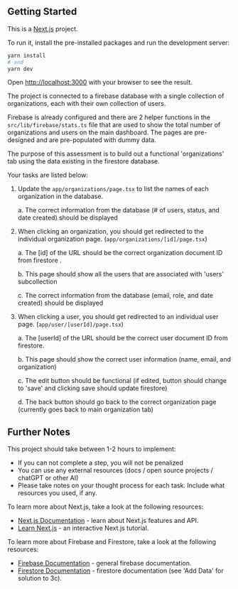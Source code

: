 ## Getting Started

This is a [Next.js](https://nextjs.org) project.

To run it, install the pre-installed packages and run the development server:

```bash
yarn install 
# and
yarn dev

```

Open [http://localhost:3000](http://localhost:3000) with your browser to see the result.

The project is connected to a firebase database with a single collection of organizations, each with their own collection of users.

Firebase is already configured and there are 2 helper functions in the `src/lib/firebase/stats.ts` file that are used to show the total number of organizations and users on the main dashboard. The pages are pre-designed and are pre-populated with dummy data. 

The purpose of this assessment is to build out a functional 'organizations' tab using the data existing in the firestore database. 

Your tasks are listed below:

1. Update the `app/organizations/page.tsx` to list the names of each organization in the database.

    a. The correct information from the database (# of users, status, and date created) should be displayed

2. When clicking an organization, you should get redirected to the individual organization page. (`app/organizations/[id]/page.tsx`)

    a. The [id] of the URL should be the correct organization document ID from firestore .

    b. This page should show all the users that are associated with 'users' subcollection

    c. The correct information from the database (email, role, and date created) should be displayed

3. When clicking a user, you should get redirected to an individual user page. (`app/user/[userId]/page.tsx`)

    a. The [userId] of the URL should be the correct user document ID from firestore.

    b. This page should show the correct user information (name, email, and organization)

    c. The edit button should be functional (if edited, button should change to 'save' and clicking save should update firestore)

    d. The back button should go back to the correct organization page (currently goes back to main organization tab)

## Further Notes

This project should take between 1-2 hours to implement:

 - If you can not complete a step, you will not be penalized 
 - You can use any external resources (docs / open source projects / chatGPT or other AI) 
 - Please take notes on your thought process for each task. Include what resources you used, if any.

To learn more about Next.js, take a look at the following resources:

- [Next.js Documentation](https://nextjs.org/docs) - learn about Next.js features and API.
- [Learn Next.js](https://nextjs.org/learn) - an interactive Next.js tutorial.

To learn more about Firebase and Firestore, take a look at the following resources:

- [Firebase Documentation](https://firebase.google.com/docs) - general firebase documentation.
- [Firestore Documentation](https://firebase.google.com/docs/firestore) - firestore documentation (see 'Add Data' for solution to 3c).


